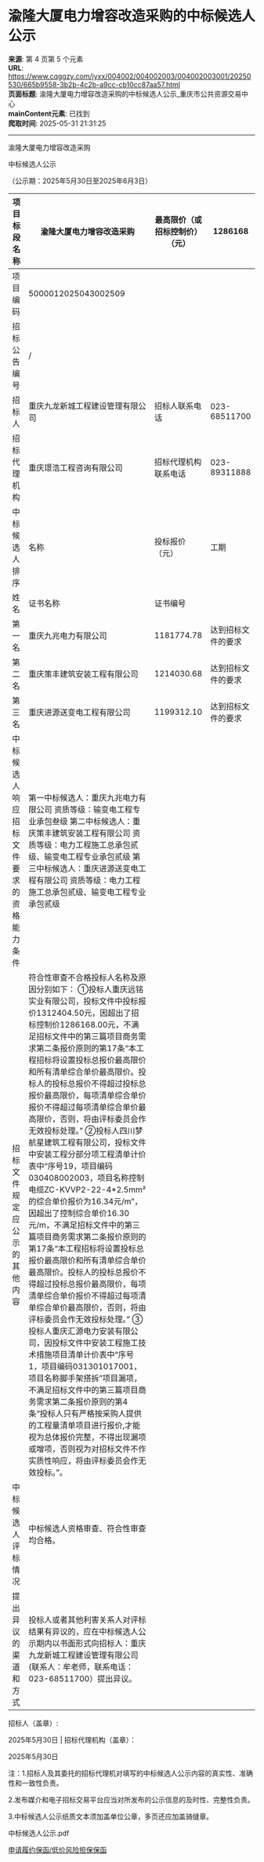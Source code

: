 # 渝隆大厦电力增容改造采购的中标候选人公示

**来源**: 第 4 页第 5 个元素  
**URL**: https://www.cqggzy.com/jyxx/004002/004002003/004002003001/20250530/665b9558-3b2b-4c2b-a9cc-cb10cc87aa57.html  
**页面标题**: 渝隆大厦电力增容改造采购的中标候选人公示_重庆市公共资源交易中心  
**mainContent元素**: 已找到  
**爬取时间**: 2025-05-31 21:31:25

---

渝隆大厦电力增容改造采购

中标候选人公示

（公示期：2025年5月30日至2025年6月3日）

项目标段名称 |  渝隆大厦电力增容改造采购 |  最高限价（或招标控制价）（元） |  1286168   
---|---|---|---  
项目编码 |  5000012025043002509   
招标公告编号 |  /  
招标人 |  重庆九龙新城工程建设管理有限公司 |  招标人联系电话 |  023-68511700  
招标代理机构 |  重庆璟浩工程咨询有限公司 |  招标代理机构联系电话 |  023-89311888  
中标候选人排序 |  名称 |  投标报价（元） |  工期 |  质量 |  拟任项目经理  
姓名 |  证书名称 |  证书编号  
第一名 |  重庆九兆电力有限公司 |  1181774.78 |  达到招标文件的要求 |  达到招标文件的要求 |  陈莉 |  二级建造师注册证书 |  渝2502019202000227  
第二名 |  重庆策丰建筑安装工程有限公司 |  1214030.68 |  达到招标文件的要求 |  达到招标文件的要求 |  刘霞 |  二级建造师注册证书 |  渝2502023202406742  
第三名 |  重庆进源送变电工程有限公司 |  1199312.10 |  达到招标文件的要求 |  达到招标文件的要求 |  龙光洪 |  二级建造师注册证书 |  渝2502020202103048  
中标候选人响应招标文件要求的资格能力条件 |  第一中标候选人：重庆九兆电力有限公司 资质等级：输变电工程专业承包叁级 第二中标候选人：重庆策丰建筑安装工程有限公司 资质等级：电力工程施工总承包贰级、输变电工程专业承包贰级 第三中标候选人：重庆进源送变电工程有限公司 资质等级：电力工程施工总承包贰级、输变电工程专业承包贰级  
招标文件规定应公示的其他内容 |  符合性审查不合格投标人名称及原因分别如下： ①投标人重庆远铭实业有限公司，投标文件中投标报价1312404.50元，因超出了招标控制价1286168.00元，不满足招标文件中的第三篇项目商务需求第二条报价原则的第17条“本工程招标将设置投标总报价最高限价和所有清单综合单价最高限价。投标人的投标总报价不得超过投标总报价最高限价，每项清单综合单价报价不得超过每项清单综合单价最高限价，否则，将由评标委员会作无效投标处理。” ②投标人四川梦航星建筑工程有限公司，投标文件中安装工程分部分项工程清单计价表中“序号19，项目编码030408002003，项目名称控制电缆ZC-KVVP2-22-4*2.5mm²的综合单价报价为16.34元/m”，因超出了控制综合单价16.30元/m，不满足招标文件中的第三篇项目商务需求第二条报价原则的第17条“本工程招标将设置投标总报价最高限价和所有清单综合单价最高限价。投标人的投标总报价不得超过投标总报价最高限价，每项清单综合单价报价不得超过每项清单综合单价最高限价，否则，将由评标委员会作无效投标处理。” ③投标人重庆汇源电力安装有限公司，因投标文件中安装工程施工技术措施项目清单计价表中“序号1，项目编码031301017001，项目名称脚手架搭拆”项目漏项，不满足招标文件中的第三篇项目商务需求第二条报价原则的第4条“投标人只有严格按采购人提供的工程量清单项目进行报价,才能视为总体报价完整，不得出现漏项或增项，否则视为对招标文件不作实质性响应，将由评标委员会作无效投标。”。  
中标候选人评标情况 |  中标候选人资格审查、符合性审查均合格。  
提出异议的渠道和方式 |  投标人或者其他利害关系人对评标结果有异议的，应在中标候选人公示期内以书面形式向招标人：重庆九龙新城工程建设管理有限公司(联系人：牟老师，联系电话： 023-68511700）提出异议。  
招标人（盖章）:    
  
  
  
  
  
2025年5月30日 |  招标代理机构（盖章）：   
  
  
  
  
  
2025年5月30日  
  
注：1.招标人及其委托的招标代理机对填写的中标候选人公示内容的真实性、准确性和一致性负责。

2.发布媒介和电子招标交易平台应当对所发布的公示信息的及时性、完整性负责。

3.中标候选人公示纸质文本须加盖单位公章，多页还应加盖骑缝章。

  
  
  
中标候选人公示.pdf    
  
[ 申请履约保函/低价风险担保保函 ](https://jrfw.jszx.cqggzy.com/financeplatform/index.html)

